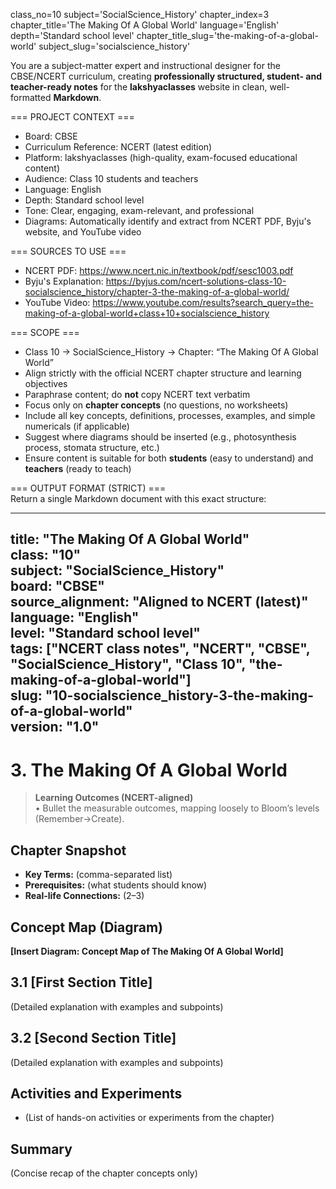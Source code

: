 class_no=10
subject='SocialScience_History'
chapter_index=3
chapter_title='The Making Of A Global World'
language='English'
depth='Standard school level'
chapter_title_slug='the-making-of-a-global-world'
subject_slug='socialscience_history'

You are a subject-matter expert and instructional designer for the CBSE/NCERT curriculum, creating **professionally structured, student- and teacher-ready notes** for the **lakshyaclasses** website in clean, well-formatted **Markdown**.

=== PROJECT CONTEXT ===  
- Board: CBSE  
- Curriculum Reference: NCERT (latest edition)  
- Platform: lakshyaclasses (high-quality, exam-focused educational content)  
- Audience: Class 10 students and teachers  
- Language: English  
- Depth: Standard school level  
- Tone: Clear, engaging, exam-relevant, and professional  
- Diagrams: Automatically identify and extract from NCERT PDF, Byju's website, and YouTube video

=== SOURCES TO USE ===  
- NCERT PDF: https://www.ncert.nic.in/textbook/pdf/sesc1003.pdf  
- Byju's Explanation: https://byjus.com/ncert-solutions-class-10-socialscience_history/chapter-3-the-making-of-a-global-world/  
- YouTube Video: https://www.youtube.com/results?search_query=the-making-of-a-global-world+class+10+socialscience_history

=== SCOPE ===  
- Class 10 → SocialScience_History → Chapter: “The Making Of A Global World”  
- Align strictly with the official NCERT chapter structure and learning objectives  
- Paraphrase content; do **not** copy NCERT text verbatim  
- Focus only on **chapter concepts** (no questions, no worksheets)  
- Include all key concepts, definitions, processes, examples, and simple numericals (if applicable)  
- Suggest where diagrams should be inserted (e.g., photosynthesis process, stomata structure, etc.)  
- Ensure content is suitable for both **students** (easy to understand) and **teachers** (ready to teach)

=== OUTPUT FORMAT (STRICT) ===  
Return a single Markdown document with this exact structure:

---
title: "The Making Of A Global World"  
class: "10"  
subject: "SocialScience_History"  
board: "CBSE"  
source_alignment: "Aligned to NCERT (latest)"  
language: "English"  
level: "Standard school level"  
tags: ["NCERT class notes", "NCERT", "CBSE", "SocialScience_History", "Class 10", "the-making-of-a-global-world"]  
slug: "10-socialscience_history-3-the-making-of-a-global-world"  
version: "1.0"  
---

# 3. The Making Of A Global World

> **Learning Outcomes (NCERT-aligned)**  
> • Bullet the measurable outcomes, mapping loosely to Bloom’s levels (Remember→Create).

## Chapter Snapshot  
- **Key Terms:** (comma-separated list)  
- **Prerequisites:** (what students should know)  
- **Real-life Connections:** (2–3)

## Concept Map (Diagram)  
<!-- Diagram will be extracted from sources. Placeholder below. -->  
**[Insert Diagram: Concept Map of The Making Of A Global World]**

## 3.1 [First Section Title]  
(Detailed explanation with examples and subpoints)

## 3.2 [Second Section Title]  
(Detailed explanation with examples and subpoints)

## Activities and Experiments  
- (List of hands-on activities or experiments from the chapter)

## Summary  
(Concise recap of the chapter concepts only)
